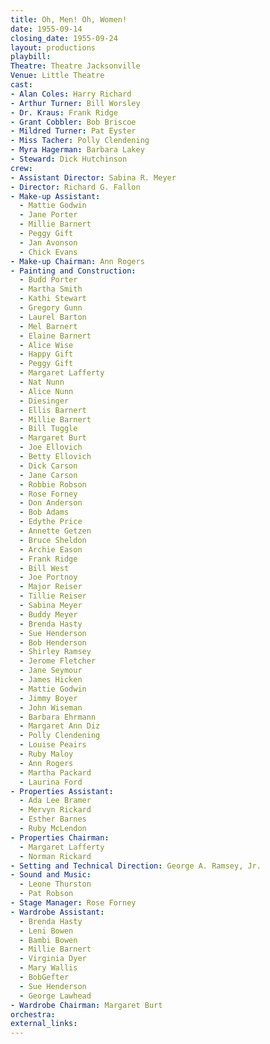 ```yaml
---
title: Oh, Men! Oh, Women!
date: 1955-09-14
closing_date: 1955-09-24
layout: productions
playbill:
Theatre: Theatre Jacksonville
Venue: Little Theatre
cast:
- Alan Coles: Harry Richard
- Arthur Turner: Bill Worsley
- Dr. Kraus: Frank Ridge
- Grant Cobbler: Bob Briscoe
- Mildred Turner: Pat Eyster
- Miss Tacher: Polly Clendening
- Myra Hagerman: Barbara Lakey
- Steward: Dick Hutchinson
crew:
- Assistant Director: Sabina R. Meyer
- Director: Richard G. Fallon
- Make-up Assistant:
  - Mattie Godwin
  - Jane Porter
  - Millie Barnert
  - Peggy Gift
  - Jan Avonson
  - Chick Evans
- Make-up Chairman: Ann Rogers
- Painting and Construction:
  - Budd Porter
  - Martha Smith
  - Kathi Stewart
  - Gregory Gunn
  - Laurel Barton
  - Mel Barnert
  - Elaine Barnert
  - Alice Wise
  - Happy Gift
  - Peggy Gift
  - Margaret Lafferty
  - Nat Nunn
  - Alice Nunn
  - Diesinger
  - Ellis Barnert
  - Millie Barnert
  - Bill Tuggle
  - Margaret Burt
  - Joe Ellovich
  - Betty Ellovich
  - Dick Carson
  - Jane Carson
  - Robbie Robson
  - Rose Forney
  - Don Anderson
  - Bob Adams
  - Edythe Price
  - Annette Getzen
  - Bruce Sheldon
  - Archie Eason
  - Frank Ridge
  - Bill West
  - Joe Portnoy
  - Major Reiser
  - Tillie Reiser
  - Sabina Meyer
  - Buddy Meyer
  - Brenda Hasty
  - Sue Henderson
  - Bob Henderson
  - Shirley Ramsey
  - Jerome Fletcher
  - Jane Seymour
  - James Hicken
  - Mattie Godwin
  - Jimmy Boyer
  - John Wiseman
  - Barbara Ehrmann
  - Margaret Ann Diz
  - Polly Clendening
  - Louise Peairs
  - Ruby Maloy
  - Ann Rogers
  - Martha Packard
  - Laurina Ford
- Properties Assistant:
  - Ada Lee Bramer
  - Mervyn Rickard
  - Esther Barnes
  - Ruby McLendon
- Properties Chairman:
  - Margaret Lafferty
  - Norman Rickard
- Setting and Technical Direction: George A. Ramsey, Jr.
- Sound and Music:
  - Leone Thurston
  - Pat Robson
- Stage Manager: Rose Forney
- Wardrobe Assistant:
  - Brenda Hasty
  - Leni Bowen
  - Bambi Bowen
  - Millie Barnert
  - Virginia Dyer
  - Mary Wallis
  - BobGefter
  - Sue Henderson
  - George Lawhead
- Wardrobe Chairman: Margaret Burt
orchestra:
external_links:
---
```


